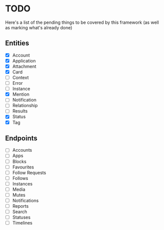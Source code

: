 # TODO

Here's a list of the pending things to be covered by this framework (as well as marking what's already done)

## Entities
 - [x] Account
 - [x] Application
 - [x] Attachment
 - [x] Card
 - [ ] Context
 - [ ] Error
 - [ ] Instance
 - [x] Mention
 - [ ] Notification
 - [ ] Relationship
 - [ ] Results
 - [x] Status
 - [x] Tag

## Endpoints
- [ ] Accounts
- [ ] Apps
- [ ] Blocks
- [ ] Favourites
- [ ] Follow Requests
- [ ] Follows
- [ ] Instances
- [ ] Media
- [ ] Mutes
- [ ] Notifications
- [ ] Reports
- [ ] Search
- [ ] Statuses
- [ ] Timelines
